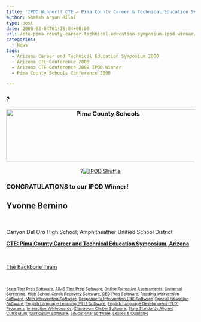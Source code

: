 ```yaml
---
title: 'IPOD Winner!! CTE – Pima County Career & Technical Education Symposium, Arizona'
author: Shaikh Aryan Bilal
type: post
date: 2008-03-04T01:18:04+00:00
url: /cte-pima-county-career-technical-education-symposium-ipod-winner/
categories:
  - News
tags:
  - Arizona Career and Technical Education Symposium 2008
  - Arizona CTE Conference 2008
  - Arizona CTE Conference 2008 IPOD Winner
  - Pima County Schools Conference 2008

---
```

<h3 align="left">
  ?<a href="http://www.backbonecommunications.com/wp-content/uploads/pima-county-schools.png" title="Pima County Schools"></a></p> 
  
  <p style="text-align: center">
    <a href="http://www.backbonecommunications.com/wp-content/uploads/pima-county-schools.png" title="Pima County Schools"><img loading="lazy" src="http://www.backbonecommunications.com/wp-content/uploads/pima-county-schools.png" alt="Pima County Schools" height="141" width="528" /></a>
  </p>
</h3>

<p align="center">
  ?<a href="http://www.backbonecommunications.com/wp-content/uploads/ipod-shuffle.png" title="IPOD Shuffle"><img src="http://www.backbonecommunications.com/wp-content/uploads/ipod-shuffle.png" alt="IPOD Shuffle" /></a>
</p>

### CONGRATULATIONS to our IPOD Winner!

<h2 align="left">
  <strong>Yvonne Bernino</strong><strong><br /> </strong>
</h2>

<p align="left">
  &nbsp;
</p>

<p align="left">
  Canyon Del Oro High School; Amphitheather Unified School District
</p>

**<a href="http://www.schools.pima.gov/cte/cte.htm" title="CTE" target="_blank" rel="noopener">CTE: Pima County Career and Technical Education Symposium, Arizona</a>**

<p class="border">
  &nbsp;
</p>

[The Backbone Team][1]

<p class="border">
  &nbsp;
</p>

<span style="font-size: 8pt"><a href="http://www.backbonecommunications.com/default-category/state-test-prep-software" title="State Test Prep">State Test Prep Software</a>, <a href="http://www.backbonecommunications.com/default-category/aims-test-prep-software" title="AIMS Test Prep">AIMS Test Prep Software</a>, <a href="http://www.backbonecommunications.com/default-category/online-formative-assessments" title="Online Formative Assessment">Online Formative Assessments</a>, <a href="http://www.backbonecommunications.com/default-category/universal-screening" title="Universal Screening">Universal Screening</a>, <a href="http://www.backbonecommunications.com/default-category/high-school-credit-recovery-software" title="High School Credit Recovery Software">High School Credit Recovery Software</a>, <a href="http://www.backbonecommunications.com/default-category/ged-prep-software/" title="GED Prep Software">GED Prep Software</a>, <a href="http://www.backbonecommunications.com/default-category/reading-intervention-software" title="Reading Intervention Software">Reading Intervention Software</a>, <a href="http://www.backbonecommunications.com/default-category/math-intervention-software" title="Math Intervention Software">Math Intervention Software</a>, <a href="http://www.backbonecommunications.com/reading-math-intervention/rti-response-to-intervention/" title="Response to Intervention (RTI) Software">Response to Intervention (RtI) Software</a>, <a href="http://www.backbonecommunications.com/default-category/special-education-software" title="Special Education Software">Special Education Software</a>, <a href="http://www.backbonecommunications.com/default-category/english-language-learning-ell-software" title="English Language Learning (ELL) Software">English Language Learning (ELL) Software</a>, <a href="http://www.backbonecommunications.com/default-category/english-language-development-eld-programs/" title="English Language Development (ELD) Programs">English Language Development (ELD) Programs</a>, <a href="http://www.backbonecommunications.com/default-category/interactive-whiteboards" title="Interactive Whiteboard Alternative">Interactive Whiteboards</a>, <a href="http://www.backbonecommunications.com/default-category/classroom-clicker-software" title="Classroom Clicker Software">Classroom Clicker Software</a>, <a href="http://www.backbonecommunications.com/default-category/state-standards-aligned-curriculum" title="Standards Aligned Curriculum">State Standards Aligned Curriculum</a>, <a href="http://www.backbonecommunications.com/default-category/curriculum-software/" title="Curriculum Software">Curriculum Software</a>, <a href="http://www.backbonecommunications.com/default-category/educational-software/" title="Educational Software">Educational Software</a>, <a href="http://www.backbonecommunications.com/default-category/lexiles-quantiles/" title="Lexiles & Quantiles">Lexiles & Quantiles</a></span>

 [1]: http://www.backbonecommunications.com/about-us